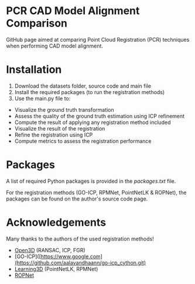 # PCR CAD Model Alignment Comparison

GitHub page aimed at comparing Point Cloud Registration (PCR) techniques when performing CAD model alignment. 

# Installation
1. Download the datasets folder, source code and main file
2. Install the required packages (to run the registration methods)
3. Use the main.py file to:
  -  Visualize the ground truth transformation
  -  Assess the quality of the ground truth estimation using ICP refinement
  -  Compute the result of applying any registration method included
  -  Visualize the result of the registration
  -  Refine the registration using ICP
  -  Compute metrics to assess the registration performance 

# Packages
A list of required Python packages is provided in the _packages.txt_ file. 

For the registration methods (GO-ICP, RPMNet, PointNetLK & ROPNet), the packages can be found on the author's source code page.

# Acknowledgements 
Many thanks to the authors of the used registration methods!
- [Open3D](http://www.open3d.org/) (RANSAC, ICP, FGR)
- [GO-ICP]([https://www.google.com](https://github.com/aalavandhaann/go-icp_cython.git)
- [Learning3D](https://github.com/vinits5/learning3d.git) (PointNetLK, RPMNet)
- [ROPNet](https://github.com/zhulf0804/ROPNet.git)
